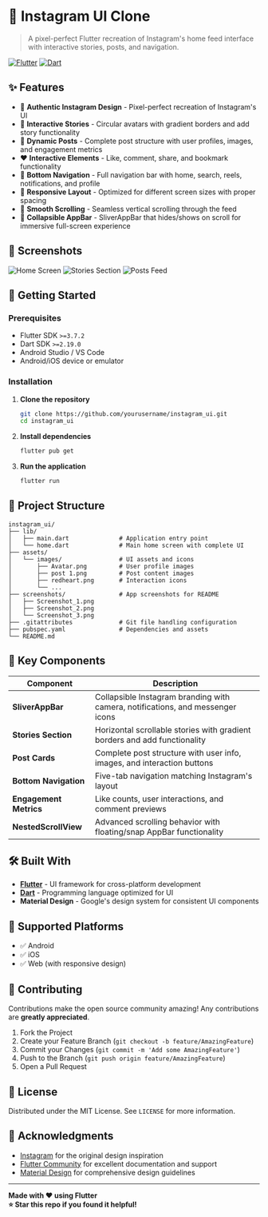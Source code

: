 # 📱 Instagram UI Clone

> A pixel-perfect Flutter recreation of Instagram's home feed interface with interactive stories, posts, and navigation.

[![Flutter](https://img.shields.io/badge/Flutter-02569B?style=for-the-badge&logo=flutter&logoColor=white)](https://flutter.dev/)
[![Dart](https://img.shields.io/badge/Dart-0175C2?style=for-the-badge&logo=dart&logoColor=white)](https://dart.dev/)

## ✨ Features

- 🎨 **Authentic Instagram Design** - Pixel-perfect recreation of Instagram's UI
- 📖 **Interactive Stories** - Circular avatars with gradient borders and add story functionality
- 📝 **Dynamic Posts** - Complete post structure with user profiles, images, and engagement metrics
- ❤️ **Interactive Elements** - Like, comment, share, and bookmark functionality
- 🧭 **Bottom Navigation** - Full navigation bar with home, search, reels, notifications, and profile
- 📱 **Responsive Layout** - Optimized for different screen sizes with proper spacing
- 🔄 **Smooth Scrolling** - Seamless vertical scrolling through the feed
- 📲 **Collapsible AppBar** - SliverAppBar that hides/shows on scroll for immersive full-screen experience

## 📸 Screenshots

![Home Screen](screenshots/Screenshot_1.png) ![Stories Section](screenshots/Screenshot_2.png) ![Posts Feed](screenshots/Screenshot_3.png)

## 🚀 Getting Started

### Prerequisites

- Flutter SDK `>=3.7.2`
- Dart SDK `>=2.19.0`
- Android Studio / VS Code
- Android/iOS device or emulator

### Installation

1. **Clone the repository**
   ```bash
   git clone https://github.com/yourusername/instagram_ui.git
   cd instagram_ui
   ```

2. **Install dependencies**
   ```bash
   flutter pub get
   ```

3. **Run the application**
   ```bash
   flutter run
   ```

## 📁 Project Structure

```
instagram_ui/
├── lib/
│   ├── main.dart              # Application entry point
│   └── home.dart              # Main home screen with complete UI
├── assets/
│   └── images/                # UI assets and icons
│       ├── Avatar.png         # User profile images
│       ├── post 1.png         # Post content images
│       ├── redheart.png       # Interaction icons
│       └── ...
├── screenshots/               # App screenshots for README
│   ├── Screenshot_1.png
│   ├── Screenshot_2.png
│   └── Screenshot_3.png
├── .gitattributes             # Git file handling configuration
├── pubspec.yaml               # Dependencies and assets
└── README.md
```

## 🎯 Key Components

| Component | Description |
|-----------|-------------|
| **SliverAppBar** | Collapsible Instagram branding with camera, notifications, and messenger icons |
| **Stories Section** | Horizontal scrollable stories with gradient borders and add functionality |
| **Post Cards** | Complete post structure with user info, images, and interaction buttons |
| **Bottom Navigation** | Five-tab navigation matching Instagram's layout |
| **Engagement Metrics** | Like counts, user interactions, and comment previews |
| **NestedScrollView** | Advanced scrolling behavior with floating/snap AppBar functionality |

## 🛠️ Built With

- **[Flutter](https://flutter.dev/)** - UI framework for cross-platform development
- **[Dart](https://dart.dev/)** - Programming language optimized for UI
- **Material Design** - Google's design system for consistent UI components

## 📱 Supported Platforms

- ✅ Android
- ✅ iOS
- ✅ Web (with responsive design)

## 🤝 Contributing

Contributions make the open source community amazing! Any contributions are **greatly appreciated**.

1. Fork the Project
2. Create your Feature Branch (`git checkout -b feature/AmazingFeature`)
3. Commit your Changes (`git commit -m 'Add some AmazingFeature'`)
4. Push to the Branch (`git push origin feature/AmazingFeature`)
5. Open a Pull Request

## 📄 License

Distributed under the MIT License. See `LICENSE` for more information.

## 🙏 Acknowledgments

- [Instagram](https://instagram.com) for the original design inspiration
- [Flutter Community](https://flutter.dev/community) for excellent documentation and support
- [Material Design](https://material.io/) for comprehensive design guidelines

---

**Made with ❤️ using Flutter**  
**⭐ Star this repo if you found it helpful!**